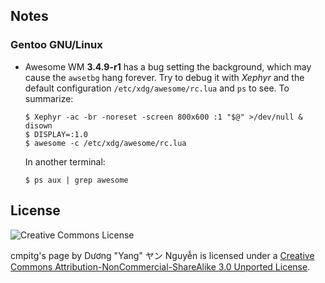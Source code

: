 <title>"Notes"</title>

<link rel="stylesheet" type="text/css" href="style.css" />

## Notes

### Gentoo GNU/Linux

* Awesome WM **3.4.9-r1** has a bug setting the background, which may cause the `awsetbg` hang forever.  Try to debug it with *Xephyr* and the default configuration `/etc/xdg/awesome/rc.lua` and `ps` to see.  To summarize:

      $ Xephyr -ac -br -noreset -screen 800x600 :1 "$@" >/dev/null & disown
      $ DISPLAY=:1.0
      $ awesome -c /etc/xdg/awesome/rc.lua
  
  In another terminal:

      $ ps aux | grep awesome

## License

![Creative Commons License][CC_BY-NC-SA_Image]

[CC_BY-NC-SA_Image]: http://i.creativecommons.org/l/by-nc-sa/3.0/88x31.png "license"

<div><span xmlns:dct="http://purl.org/dc/terms/" href="http://purl.org/dc/dcmitype/Text" property="dct:title" rel="dct:type">cmpitg&#39;s page</span> by <span xmlns:cc="http://creativecommons.org/ns#" property="cc:attributionName">Dương &#34;Yang&#34; ヤン Nguyễn</span> is licensed under a <a rel="license" href="http://creativecommons.org/licenses/by-nc-sa/3.0/">Creative Commons Attribution-NonCommercial-ShareAlike 3.0 Unported License</a>.</div>
